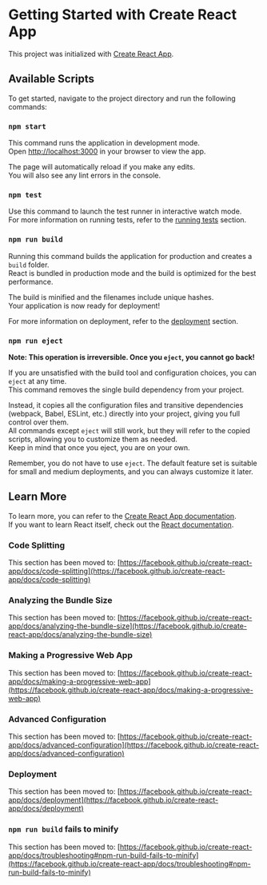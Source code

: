 # Getting Started with Create React App

This project was initialized with [Create React App](https://github.com/facebook/create-react-app).

## Available Scripts

To get started, navigate to the project directory and run the following commands:

### `npm start`

This command runs the application in development mode.\
Open [http://localhost:3000](http://localhost:3000) in your browser to view the app.

The page will automatically reload if you make any edits.\
You will also see any lint errors in the console.

### `npm test`

Use this command to launch the test runner in interactive watch mode.\
For more information on running tests, refer to the [running tests](https://facebook.github.io/create-react-app/docs/running-tests) section.

### `npm run build`

Running this command builds the application for production and creates a `build` folder.\
React is bundled in production mode and the build is optimized for the best performance.

The build is minified and the filenames include unique hashes.\
Your application is now ready for deployment!

For more information on deployment, refer to the [deployment](https://facebook.github.io/create-react-app/docs/deployment) section.

### `npm run eject`

**Note: This operation is irreversible. Once you `eject`, you cannot go back!**

If you are unsatisfied with the build tool and configuration choices, you can `eject` at any time.\
This command removes the single build dependency from your project.

Instead, it copies all the configuration files and transitive dependencies (webpack, Babel, ESLint, etc.) directly into your project, giving you full control over them.\
All commands except `eject` will still work, but they will refer to the copied scripts, allowing you to customize them as needed.\
Keep in mind that once you eject, you are on your own.

Remember, you do not have to use `eject`. The default feature set is suitable for small and medium deployments, and you can always customize it later.

## Learn More

To learn more, you can refer to the [Create React App documentation](https://facebook.github.io/create-react-app/docs/getting-started).\
If you want to learn React itself, check out the [React documentation](https://reactjs.org/).

### Code Splitting

This section has been moved to: [https://facebook.github.io/create-react-app/docs/code-splitting](https://facebook.github.io/create-react-app/docs/code-splitting)

### Analyzing the Bundle Size

This section has been moved to: [https://facebook.github.io/create-react-app/docs/analyzing-the-bundle-size](https://facebook.github.io/create-react-app/docs/analyzing-the-bundle-size)

### Making a Progressive Web App

This section has been moved to: [https://facebook.github.io/create-react-app/docs/making-a-progressive-web-app](https://facebook.github.io/create-react-app/docs/making-a-progressive-web-app)

### Advanced Configuration

This section has been moved to: [https://facebook.github.io/create-react-app/docs/advanced-configuration](https://facebook.github.io/create-react-app/docs/advanced-configuration)

### Deployment

This section has been moved to: [https://facebook.github.io/create-react-app/docs/deployment](https://facebook.github.io/create-react-app/docs/deployment)

### `npm run build` fails to minify

This section has been moved to: [https://facebook.github.io/create-react-app/docs/troubleshooting#npm-run-build-fails-to-minify](https://facebook.github.io/create-react-app/docs/troubleshooting#npm-run-build-fails-to-minify)
